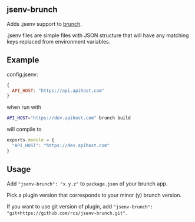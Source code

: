 ## jsenv-brunch
Adds .jsenv support to [brunch](http://brunch.io).

.jsenv files are simple files with JSON structure that will have any matching keys replaced from environment variables.

## Example

config.jsenv:
```javascript
{
  API_HOST: "https://api.apihost.com"
}
```

when run with

```sh
API_HOST="https://dev.apihost.com" brunch build
```

will compile to

```javascript
exports.module = {
  "API_HOST": "https://dev.apihost.com"
}
```


## Usage
Add `"jsenv-brunch": "x.y.z"` to `package.json` of your brunch app.

Pick a plugin version that corresponds to your minor (y) brunch version.

If you want to use git version of plugin, add
`"jsenv-brunch": "git+https://github.com/rcs/jsenv-brunch.git"`.
